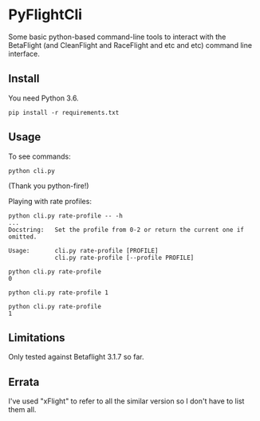 # PyFlightCli

Some basic python-based command-line tools to interact with the BetaFlight
(and CleanFlight and RaceFlight and etc and etc) command line interface.

## Install

You need Python 3.6.

    pip install -r requirements.txt

## Usage

To see commands:

    python cli.py

(Thank you python-fire!)

Playing with rate profiles:

    python cli.py rate-profile -- -h
    ...
    Docstring:   Set the profile from 0-2 or return the current one if omitted.

    Usage:       cli.py rate-profile [PROFILE]
                 cli.py rate-profile [--profile PROFILE]

    python cli.py rate-profile
    0

    python cli.py rate-profile 1

    python cli.py rate-profile
    1

## Limitations

Only tested against Betaflight 3.1.7 so far.

## Errata

I've used "xFlight" to refer to all the similar version so I don't have to
list them all.
